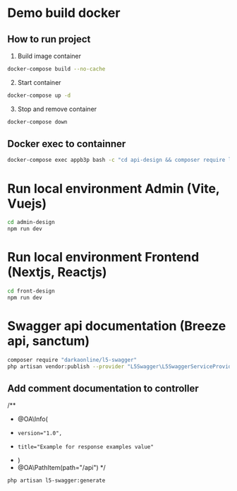 # Demo build docker
## How to run project
1. Build image container
```bash
docker-compose build --no-cache
```
2. Start container
```bash
docker-compose up -d
```
3. Stop and remove container
```bash
docker-compose down
```

## Docker exec to containner
```bash
docker-compose exec appb3p bash -c "cd api-design && composer require laravel/breeze --dev"
```

# Run local environment Admin (Vite, Vuejs)
```bash
cd admin-design
npm run dev
```
# Run local environment Frontend (Nextjs, Reactjs)
```bash
cd front-design
npm run dev
```

# Swagger api documentation (Breeze api, sanctum)
```bash
composer require "darkaonline/l5-swagger"
php artisan vendor:publish --provider "L5Swagger\L5SwaggerServiceProvider"
```
## Add comment documentation to controller
/**
 * @OA\Info(
 *     version="1.0",
 *     title="Example for response examples value"
 * )
 * @OA\PathItem(path="/api")
 */
 
 ```bash
php artisan l5-swagger:generate
```
